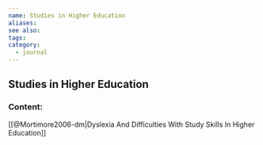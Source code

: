 ```yaml
---
name: Studies in Higher Education
aliases:
see also:
tags:
category:
  - journal
---
```


## Studies in Higher Education

### Content:
[[@Mortimore2006-dm|Dyslexia And Difficulties With Study Skills In Higher Education]]
